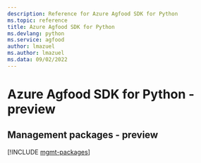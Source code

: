 ```yaml
---
description: Reference for Azure Agfood SDK for Python
ms.topic: reference
title: Azure Agfood SDK for Python
ms.devlang: python
ms.service: agfood
author: lmazuel
ms.author: lmazuel
ms.data: 09/02/2022
---
```

# Azure Agfood SDK for Python - preview

## Management packages - preview
[!INCLUDE [mgmt-packages](agfood-mgmt-index.md)]